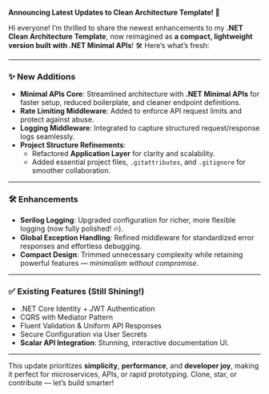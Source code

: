**Announcing Latest Updates to Clean Architecture Template! 🚀**  

Hi everyone! I’m thrilled to share the newest enhancements to my **.NET Clean Architecture Template**, now reimagined as **a compact, lightweight version built with .NET Minimal APIs**! 🛠️ Here’s what’s fresh:  

---

### **✨ New Additions**  
- **Minimal APIs Core**: Streamlined architecture with **.NET Minimal APIs** for faster setup, reduced boilerplate, and cleaner endpoint definitions.  
- **Rate Limiting Middleware**: Added to enforce API request limits and protect against abuse.  
- **Logging Middleware**: Integrated to capture structured request/response logs seamlessly.  
- **Project Structure Refinements**:  
  - Refactored **Application Layer** for clarity and scalability.  
  - Added essential project files, `.gitattributes`, and `.gitignore` for smoother collaboration.  

---

### **🛠 Enhancements**  
- **Serilog Logging**: Upgraded configuration for richer, more flexible logging (now fully polished! 🔥).  
- **Global Exception Handling**: Refined middleware for standardized error responses and effortless debugging.  
- **Compact Design**: Trimmed unnecessary complexity while retaining powerful features — *minimalism without compromise*.  

---

### **✅ Existing Features** (Still Shining!)  
- .NET Core Identity + JWT Authentication  
- CQRS with Mediator Pattern  
- Fluent Validation & Uniform API Responses  
- Secure Configuration via User Secrets  
- **Scalar API Integration**: Stunning, interactive documentation UI.  

---

This update prioritizes **simplicity**, **performance**, and **developer joy**, making it perfect for microservices, APIs, or rapid prototyping. Clone, star, or contribute — let’s build smarter!  

